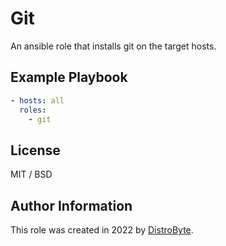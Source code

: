 # Git

An ansible role that installs git on the target hosts.

## Example Playbook

```yaml
- hosts: all
  roles:
    - git
```

## License

MIT / BSD

## Author Information

This role was created in 2022 by [DistroByte](https://github.com/DistroByte).
